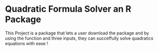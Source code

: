 # Quadratic Formula Solver an R Package
This Project is a package that lets a user download the package and by using the function and three inputs, they can succeffully solve quadratics equations with ease !
